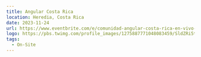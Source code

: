 ```yaml
---
title: Angular Costa Rica
location: Heredia, Costa Rica
date: 2023-11-24
url: https://www.eventbrite.com/e/comunidad-angular-costa-rica-en-vivo-tickets-755480040137?aff=oddtdtcreator&fbclid=IwAR25M42wy5s-uGnURY-xB5gdBA3b-i4GSlhFneOo4OnA-K9ULrrt3tWtlP0
logo: https://pbs.twimg.com/profile_images/1275887771048083459/SldZRi5t_400x400.jpg
tags:
  - On-Site
---
```

